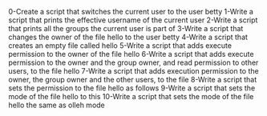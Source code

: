 0-Create a script that switches the current user to the user betty
1-Write a script that prints the effective username of the current user
2-Write a script that prints all the groups the current user is part of
3-Write a script that changes the owner of the file hello to the user betty
4-Write a script that creates an empty file called hello
5-Write a script that adds execute permission to the owner of the file hello
6-Write a script that adds execute permission to the owner and the group owner, and read permission to other users, to the file hello
7-Write a script that adds execution permission to the owner, the group owner and the other users, to the file
8-Write a script that sets the permission to the file hello as follows
9-Write a script that sets the mode of the file hello to this
10-Write a script that sets the mode of the file hello the same as olleh mode
